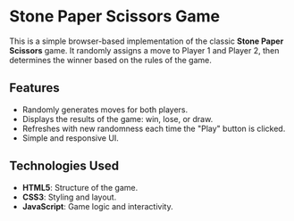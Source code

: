 # Stone Paper Scissors Game

This is a simple browser-based implementation of the classic **Stone Paper Scissors** game. It randomly assigns a move to Player 1 and Player 2, then determines the winner based on the rules of the game.

## Features
- Randomly generates moves for both players.
- Displays the results of the game: win, lose, or draw.
- Refreshes with new randomness each time the "Play" button is clicked.
- Simple and responsive UI.

## Technologies Used
- **HTML5**: Structure of the game.
- **CSS3**: Styling and layout.
- **JavaScript**: Game logic and interactivity.
